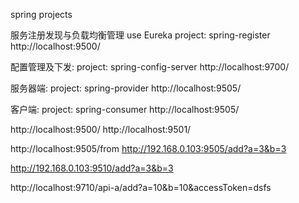 spring projects

服务注册发现与负载均衡管理
use Eureka
project: spring-register
http://localhost:9500/

配置管理及下发:
project: spring-config-server
http://localhost:9700/

服务器端:
project: spring-provider
http://localhost:9505/

客户端:
project: spring-consumer
http://localhost:9505/



http://localhost:9500/
http://localhost:9501/

http://localhost:9505/from
http://192.168.0.103:9505/add?a=3&b=3

http://192.168.0.103:9510/add?a=3&b=3

http://localhost:9710/api-a/add?a=10&b=10&accessToken=dsfs